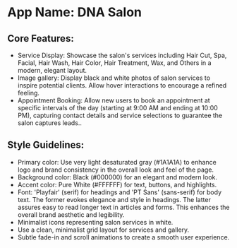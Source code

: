 # **App Name**: DNA Salon

## Core Features:

- Service Display: Showcase the salon's services including Hair Cut, Spa, Facial, Hair Wash, Hair Color, Hair Treatment, Wax, and Others in a modern, elegant layout.
- Image gallery: Display black and white photos of salon services to inspire potential clients. Allow hover interactions to encourage a refined feeling.
- Appointment Booking: Allow new users to book an appointment at specific intervals of the day (starting at 9:00 AM and ending at 10:00 PM), capturing contact details and service selections to guarantee the salon captures leads..

## Style Guidelines:

- Primary color: Use very light desaturated gray (#1A1A1A) to enhance logo and brand consistency in the overall look and feel of the page.
- Background color: Black (#000000) for an elegant and modern look.
- Accent color: Pure White (#FFFFFF) for text, buttons, and highlights.
- Font: 'Playfair' (serif) for headings and 'PT Sans' (sans-serif) for body text. The former evokes elegance and style in headings. The latter assures easy to read longer text in articles and forms. This enhances the overall brand aesthetic and legibility.
- Minimalist icons representing salon services in white.
- Use a clean, minimalist grid layout for services and gallery.
- Subtle fade-in and scroll animations to create a smooth user experience.